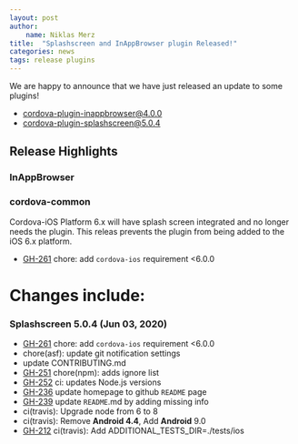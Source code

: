 ```yaml
---
layout: post
author:
    name: Niklas Merz
title:  "Splashscreen and InAppBrowser plugin Released!"
categories: news
tags: release plugins
---
```


We are happy to announce that we have just released an update to some plugins!

* [cordova-plugin-inappbrowser@4.0.0](https://www.npmjs.org/package/cordova-plugin-inappbrowser)
* [cordova-plugin-splashscreen@5.0.4](https://www.npmjs.org/package/cordova-plugin-splashscreen)

## Release Highlights

### InAppBrowser

### cordova-common

Cordova-iOS Platform 6.x will have splash screen integrated and no longer needs the plugin. This releas prevents the plugin from being added to the iOS 6.x platform.

* [GH-261](https://github.com/apache/cordova-plugin-splashscreen/pull/261) chore: add `cordova-ios` requirement <6.0.0

<!--more-->
# Changes include:

### Splashscreen 5.0.4 (Jun 03, 2020)
* [GH-261](https://github.com/apache/cordova-plugin-splashscreen/pull/261) chore: add `cordova-ios` requirement <6.0.0
* chore(asf): update git notification settings
* update CONTRIBUTING.md
* [GH-251](https://github.com/apache/cordova-plugin-splashscreen/pull/251) chore(npm): adds ignore list
* [GH-252](https://github.com/apache/cordova-plugin-splashscreen/pull/252) ci: updates Node.js versions
* [GH-236](https://github.com/apache/cordova-plugin-splashscreen/pull/236) update homepage to github `README` page
* [GH-239](https://github.com/apache/cordova-plugin-splashscreen/pull/239) update `README`.md by adding missing info
* ci(travis): Upgrade node from 6 to 8
* ci(travis): Remove **Android 4.4**, Add **Android** 9.0
* [GH-212](https://github.com/apache/cordova-plugin-splashscreen/pull/212) ci(travis): Add ADDITIONAL_TESTS_DIR=./tests/ios
